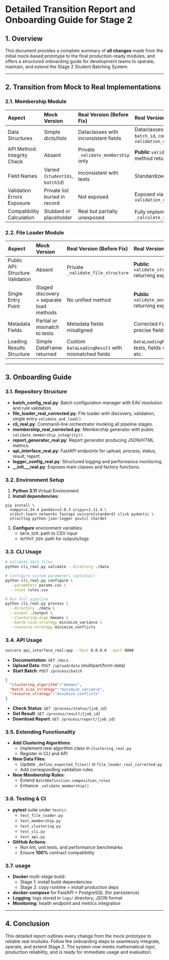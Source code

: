
# Detailed Transition Report and Onboarding Guide for Stage 2

## 1. Overview

This document provides a complete summary of **all changes** made from the initial mock-based prototype to the final production-ready modules, and offers a structured onboarding guide for development teams to operate, maintain, and extend the Stage 2 Student Batching System.

***

## 2. Transition from Mock to Real Implementations

### 2.1. Membership Module

| Aspect | Mock Version | Real Version (Before Fix) | Real Version (After Fix) |
| :-- | :-- | :-- | :-- |
| Data Structures | Simple dicts/lists | Dataclasses with inconsistent fields | Dataclasses with **fixed** `student_id`, `batch_id`, `compatibility_score`, `validation_errors` |
| API Method: Integrity Check | Absent | Private `_validate_membership` only | **Public** `validate_membership_integrity()` method returning `Tuple[bool,List[str]]` |
| Field Names | Varied (`studentIds`, `batchId`) | Inconsistent with tests | Standardized to `student_id`, `batch_id` |
| Validation Errors Exposure | Private list buried in record | Not exposed | Exposed via public field `validation_errors` |
| Compatibility Calculation | Stubbed or placeholder | Real but partially unexposed | Fully implemented `_calculate_student_batch_compatibility` |

### 2.2. File Loader Module

| Aspect | Mock Version | Real Version (Before Fix) | Real Version (After Fix) |
| :-- | :-- | :-- | :-- |
| Public API: Structure Validation | Absent | Private `_validate_file_structure` | **Public** `validate_structure(file_path)` returning expected dict |
| Single Entry Point | Staged discovery + separate load methods | No unified method | **Public** `validate_and_load(directory_path)` returning expected schema |
| Metadata Fields | Partial or mismatch to tests | Metadata fields misaligned | Corrected `FileMetadata` with precise fields |
| Loading Results Structure | Simple DataFrame returned | Custom `DataLoadingResult` with mismatched fields | `DataLoadingResult` aligned with tests, fields `rows_loaded`, `errors`, etc. |

***

## 3. Onboarding Guide

### 3.1. Repository Structure

- **batch_config_real.py**: Batch configuration manager with EAV resolution and rule validation.
- **file_loader_real_corrected.py**: File loader with discovery, validation, single entry `validate_and_load()`.
- **cli_real.py**: Command-line orchestrator invoking all pipeline stages.
- **membership_real_corrected.py**: Membership generator with public `validate_membership_integrity()`.
- **report_generator_real.py**: Report generator producing JSON/HTML metrics.
- **api_interface_real.py**: FastAPI endpoints for upload, process, status, result, report.
- **logger_config_real.py**: Structured logging and performance monitoring.
- **__init___real.py**: Exposes main classes and factory functions.

### 3.2. Environment Setup

1. **Python 3.11** Virtual Environment
2. **Install dependencies:**

```
pip install \
  numpy>=1.24.4 pandas>=2.0.3 scipy>=1.11.4 \
  scikit-learn networkx fastapi uvicorn[standard] click pydantic \
  structlog python-json-logger psutil chardet
```

3. **Configure** environment variables:
    - `DATA_DIR`: path to CSV input
    - `OUTPUT_DIR`: path for outputs/logs

### 3.3. CLI Usage

```bash
# Validate data files
python cli_real.py validate --directory ./data

# Configure custom parameters (optional)
python cli_real.py configure \
  --parameters params.csv \
  --rules rules.csv

# Run full pipeline
python cli_real.py process \
  --directory ./data \
  --output ./output \
  --clustering-algo kmeans \
  --batch-size-strategy minimize_variance \
  --resource-strategy minimize_conflicts
```

### 3.4. API Usage

```bash
uvicorn api_interface_real:app --host 0.0.0.0 --port 8000
```

- **Documentation**: `GET /docs`
- **Upload Data**: `POST /upload/data` (multipart/form-data)
- **Start Batch**: `POST /process/batch`

```json
{
  "clustering_algorithm":"kmeans",
  "batch_size_strategy":"minimize_variance",
  "resource_strategy":"minimize_conflicts"
}
```

- **Check Status**: `GET /process/status/{job_id}`
- **Get Result**: `GET /process/result/{job_id}`
- **Download Report**: `GET /process/report/{job_id}`

### 3.5. Extending Functionality

- **Add Clustering Algorithms**:
    - Implement new algorithm class in `clustering_real.py`
    - Register in CLI and API
- **New Data Files**:
    - Update `_define_expected_files()` in `file_loader_real_corrected.py`
    - Add corresponding validation rules
- **New Membership Rules**:
    - Extend `BatchDefinition.composition_rules`
    - Enhance `_validate_membership()`

### 3.6. Testing \& CI

- **pytest** suite under `tests/`:
    - `test_file_loader.py`
    - `test_membership.py`
    - `test_clustering.py`
    - `test_cli.py`
    - `test_api.py`
- **GitHub Actions**:
    - Run lint, unit tests, and performance benchmarks
    - Ensure **100%** contract compatibility

### 3.7. usage

- **Docker** multi-stage build:
    - Stage 1: install build dependencies
    - Stage 2: copy runtime + install production deps
- **docker-compose** for FastAPI + PostgreSQL (for persistence)
- **Logging**: logs stored in `logs/` directory, JSON format
- **Monitoring**: health endpoint and metrics integration

***

## 4. Conclusion

This detailed report outlines every change from the mock prototype to reliable real modules. Follow the onboarding steps to seamlessly integrate, operate, and extend Stage 2. The system now meets mathematical rigor, production reliability, and is ready for immediate usage and evaluation.

